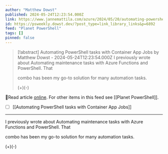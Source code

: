 ```yaml
---
author: "Matthew Dowst"
published: 2024-05-24T12:23:54.000Z
link: https://www.jannemattila.com/azure/2024/05/20/automating-powershell-tasks-with-container-apps.html
id: https://psweekly.dowst.dev/?post_type=link_library_links&p=6892
feed: "Planet PowerShell"
tags: []
pinned: false
---
```

> [!abstract] Automating PowerShell tasks with Container App Jobs by Matthew Dowst - 2024-05-24T12:23:54.000Z
> I previously wrote about Automating maintenance tasks with Azure Functions and PowerShell. That
> 
> combo has been my go-to solution for many automation tasks.
> 
> (+)(-)

🔗Read article [online](https://www.jannemattila.com/azure/2024/05/20/automating-powershell-tasks-with-container-apps.html). For other items in this feed see [[Planet PowerShell]].

- [ ] [[Automating PowerShell tasks with Container App Jobs]]
- - -
I previously wrote about Automating maintenance tasks with Azure Functions and PowerShell. That

combo has been my go-to solution for many automation tasks.

(+)(-)
